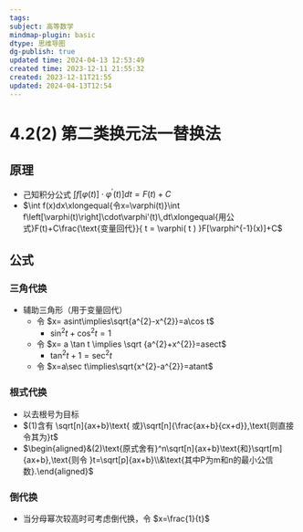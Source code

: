 ```yaml
---
tags: 
subject: 高等数学
mindmap-plugin: basic
dtype: 思维导图
dg-publish: true
updated time: 2024-04-13 12:53:49
created time: 2023-12-11 21:55:32
created: 2023-12-11T21:55
updated: 2024-04-13T12:54
---
```

# 4.2(2) 第二类换元法一替换法
## 原理
- 己知积分公式 $\int f[\varphi(t)]\cdot\varphi^{\prime}(t)]dt=F(t)+C$
- $\int f(x)dx\xlongequal{令x=\varphi(t)}\int f\left[\varphi(t)\right]\cdot\varphi'(t)\,dt\xlongequal{用公式}F(t)+C\frac{\text{变量回代}}{ t = \varphi( t ) }F[\varphi^{-1}(x)]+C$
## 公式
### 三角代换
- 辅助三角形（用于变量回代）
	- 令 $x= asint\implies\sqrt{a^{2}-x^{2}}=a\cos t$   
		- $\sin^2t+\cos^2t=1$
	- 令 $x= a \tan t \implies \sqrt {a^{2}+x^{2}}=asect$
		- $\tan^2t+1=\sec^2t$
	- 令 $x=a\sec t\implies\sqrt{x^{2}-a^{2}}=atant$

### 根式代换
- 以去根号为目标
- $(1)含有 \sqrt[n]{ax+b}\text{ 或}\sqrt[n]{\frac{ax+b}{cx+d}},\text{则直接令其为}t$
- $\begin{aligned}&(2)\text{原式舍有}^n\sqrt[n]{ax+b}\text{和}\sqrt[m]{ax+b},\text{则令 }t=\sqrt[p]{ax+b}\\&\text{其中P为m和n的最小公信数}.\end{aligned}$

### 倒代换
- 当分母幂次较高时可考虑倒代换，令 $x=\frac{1}{t}$
